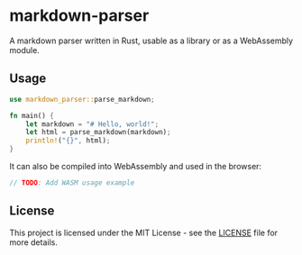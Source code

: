 # markdown-parser

A markdown parser written in Rust, usable as a library or as a WebAssembly module.

## Usage

```rust
use markdown_parser::parse_markdown;

fn main() {
    let markdown = "# Hello, world!";
    let html = parse_markdown(markdown);
    println!("{}", html);
}
```

It can also be compiled into WebAssembly and used in the browser:

```typescript
// TODO: Add WASM usage example
```


## License

This project is licensed under the MIT License - see the [LICENSE](LICENSE) file for more details.
